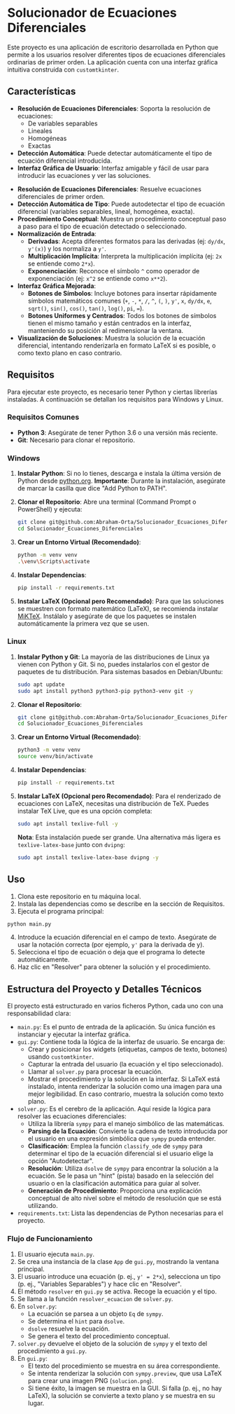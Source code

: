 # Solucionador de Ecuaciones Diferenciales

Este proyecto es una aplicación de escritorio desarrollada en Python que permite a los usuarios resolver diferentes tipos de ecuaciones diferenciales ordinarias de primer orden. La aplicación cuenta con una interfaz gráfica intuitiva construida con `customtkinter`.


## Características

-   **Resolución de Ecuaciones Diferenciales**: Soporta la resolución de ecuaciones:
    -   De variables separables
    -   Lineales
    -   Homogéneas
    -   Exactas
-   **Detección Automática**: Puede detectar automáticamente el tipo de ecuación diferencial introducida.
-   **Interfaz Gráfica de Usuario**: Interfaz amigable y fácil de usar para introducir las ecuaciones y ver las soluciones.
*   **Resolución de Ecuaciones Diferenciales**: Resuelve ecuaciones diferenciales de primer orden.
*   **Detección Automática de Tipo**: Puede autodetectar el tipo de ecuación diferencial (variables separables, lineal, homogénea, exacta).
*   **Procedimiento Conceptual**: Muestra un procedimiento conceptual paso a paso para el tipo de ecuación detectado o seleccionado.
*   **Normalización de Entrada**:
    *   **Derivadas**: Acepta diferentes formatos para las derivadas (ej: `dy/dx`, `y'(x)`) y los normaliza a `y'`.
    *   **Multiplicación Implícita**: Interpreta la multiplicación implícita (ej: `2x` se entiende como `2*x`).
    *   **Exponenciación**: Reconoce el símbolo `^` como operador de exponenciación (ej: `x^2` se entiende como `x**2`).
*   **Interfaz Gráfica Mejorada**:
    *   **Botones de Símbolos**: Incluye botones para insertar rápidamente símbolos matemáticos comunes (`+`, `-`, `*`, `/`, `^`, `(`, `)`, `y'`, `x`, `dy/dx`, `e`, `sqrt()`, `sin()`, `cos()`, `tan()`, `log()`, `pi`, `=`).
    *   **Botones Uniformes y Centrados**: Todos los botones de símbolos tienen el mismo tamaño y están centrados en la interfaz, manteniendo su posición al redimensionar la ventana.
*   **Visualización de Soluciones**: Muestra la solución de la ecuación diferencial, intentando renderizarla en formato LaTeX si es posible, o como texto plano en caso contrario.

## Requisitos

Para ejecutar este proyecto, es necesario tener Python y ciertas librerías instaladas. A continuación se detallan los requisitos para Windows y Linux.

### Requisitos Comunes

-   **Python 3**: Asegúrate de tener Python 3.6 o una versión más reciente.
-   **Git**: Necesario para clonar el repositorio.

### Windows

1.  **Instalar Python**: Si no lo tienes, descarga e instala la última versión de Python desde [python.org](https://www.python.org/downloads/). **Importante**: Durante la instalación, asegúrate de marcar la casilla que dice "Add Python to PATH".

2.  **Clonar el Repositorio**: Abre una terminal (Command Prompt o PowerShell) y ejecuta:
    ```bash
    git clone git@github.com:Abraham-Orta/Solucionador_Ecuaciones_Diferenciales.git
    cd Solucionador_Ecuaciones_Diferenciales
    ```

3.  **Crear un Entorno Virtual (Recomendado)**:
    ```bash
    python -m venv venv
    .\venv\Scripts\activate
    ```

4.  **Instalar Dependencias**:
    ```bash
    pip install -r requirements.txt
    ```

5.  **Instalar LaTeX (Opcional pero Recomendado)**: Para que las soluciones se muestren con formato matemático (LaTeX), se recomienda instalar [MiKTeX](https://miktex.org/download). Instálalo y asegúrate de que los paquetes se instalen automáticamente la primera vez que se usen.

### Linux

1.  **Instalar Python y Git**: La mayoría de las distribuciones de Linux ya vienen con Python y Git. Si no, puedes instalarlos con el gestor de paquetes de tu distribución. Para sistemas basados en Debian/Ubuntu:
    ```bash
    sudo apt update
    sudo apt install python3 python3-pip python3-venv git -y
    ```

2.  **Clonar el Repositorio**:
    ```bash
    git clone git@github.com:Abraham-Orta/Solucionador_Ecuaciones_Diferenciales.git
    cd Solucionador_Ecuaciones_Diferenciales
    ```

3.  **Crear un Entorno Virtual (Recomendado)**:
    ```bash
    python3 -m venv venv
    source venv/bin/activate
    ```

4.  **Instalar Dependencias**:
    ```bash
    pip install -r requirements.txt
    ```

5.  **Instalar LaTeX (Opcional pero Recomendado)**: Para el renderizado de ecuaciones con LaTeX, necesitas una distribución de TeX. Puedes instalar TeX Live, que es una opción completa:
    ```bash
    sudo apt install texlive-full -y
    ```
    **Nota**: Esta instalación puede ser grande. Una alternativa más ligera es `texlive-latex-base` junto con `dvipng`:
    ```bash
    sudo apt install texlive-latex-base dvipng -y
    ```

## Uso

1.  Clona este repositorio en tu máquina local.
2.  Instala las dependencias como se describe en la sección de Requisitos.
3.  Ejecuta el programa principal:

```bash
python main.py
```

4.  Introduce la ecuación diferencial en el campo de texto. Asegúrate de usar la notación correcta (por ejemplo, `y'` para la derivada de y).
5.  Selecciona el tipo de ecuación o deja que el programa lo detecte automáticamente.
6.  Haz clic en "Resolver" para obtener la solución y el procedimiento.

## Estructura del Proyecto y Detalles Técnicos

El proyecto está estructurado en varios ficheros Python, cada uno con una responsabilidad clara:

-   `main.py`: Es el punto de entrada de la aplicación. Su única función es instanciar y ejecutar la interfaz gráfica.
-   `gui.py`: Contiene toda la lógica de la interfaz de usuario. Se encarga de:
    -   Crear y posicionar los widgets (etiquetas, campos de texto, botones) usando `customtkinter`.
    -   Capturar la entrada del usuario (la ecuación y el tipo seleccionado).
    -   Llamar al `solver.py` para procesar la ecuación.
    -   Mostrar el procedimiento y la solución en la interfaz. Si LaTeX está instalado, intenta renderizar la solución como una imagen para una mejor legibilidad. En caso contrario, muestra la solución como texto plano.
-   `solver.py`: Es el cerebro de la aplicación. Aquí reside la lógica para resolver las ecuaciones diferenciales:
    -   Utiliza la librería `sympy` para el manejo simbólico de las matemáticas.
    -   **Parsing de la Ecuación**: Convierte la cadena de texto introducida por el usuario en una expresión simbólica que `sympy` pueda entender.
    -   **Clasificación**: Emplea la función `classify_ode` de `sympy` para determinar el tipo de la ecuación diferencial si el usuario elige la opción "Autodetectar".
    -   **Resolución**: Utiliza `dsolve` de `sympy` para encontrar la solución a la ecuación. Se le pasa un "hint" (pista) basado en la selección del usuario o en la clasificación automática para guiar al solver.
    -   **Generación de Procedimiento**: Proporciona una explicación conceptual de alto nivel sobre el método de resolución que se está utilizando.
-   `requirements.txt`: Lista las dependencias de Python necesarias para el proyecto.

### Flujo de Funcionamiento

1.  El usuario ejecuta `main.py`.
2.  Se crea una instancia de la clase `App` de `gui.py`, mostrando la ventana principal.
3.  El usuario introduce una ecuación (p. ej., `y' = 2*x`), selecciona un tipo (p. ej., "Variables Separables") y hace clic en "Resolver".
4.  El método `resolver` en `gui.py` se activa. Recoge la ecuación y el tipo.
5.  Se llama a la función `resolver_ecuacion` de `solver.py`.
6.  En `solver.py`:
    -   La ecuación se parsea a un objeto `Eq` de `sympy`.
    -   Se determina el `hint` para `dsolve`.
    -   `dsolve` resuelve la ecuación.
    -   Se genera el texto del procedimiento conceptual.
7.  `solver.py` devuelve el objeto de la solución de `sympy` y el texto del procedimiento a `gui.py`.
8.  En `gui.py`:
    -   El texto del procedimiento se muestra en su área correspondiente.
    -   Se intenta renderizar la solución con `sympy.preview`, que usa LaTeX para crear una imagen PNG (`solucion.png`).
    -   Si tiene éxito, la imagen se muestra en la GUI. Si falla (p. ej., no hay LaTeX), la solución se convierte a texto plano y se muestra en su lugar.

